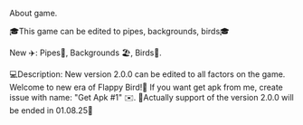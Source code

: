 About game. 

🎓This game can be edited to pipes, backgrounds, birds🎓

New ✈️: Pipes🌠, Backgrounds 🏖, Birds🦅. 

💻Description: New version 2.0.0 can be edited to all factors on the game. Welcome to new era of Flappy Bird!🦅 If you want get apk from me, create issue with name: "Get Apk #1" ✉️. 💾Actually support of the version 2.0.0 will be ended in 01.08.25💾
